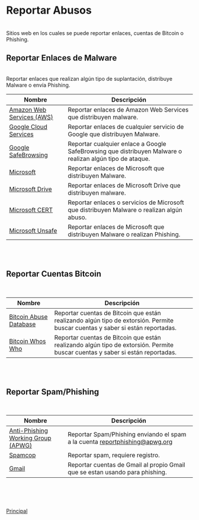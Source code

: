 # Reportar Abusos

<br />
Sitios web en los cuales se puede reportar enlaces, cuentas de Bitcoin o Phishing.  
<br />

## Reportar Enlaces de Malware  

<br />
Reportar enlaces que realizan algún tipo de suplantación, distribuye Malware o envía Phishing.
<br />

Nombre | Descripción
---- | ---- 
[Amazon Web Services (AWS)](https://support.aws.amazon.com/#/contacts/report-abuse/?cu-additional-resource/)|Reportar enlaces de Amazon Web Services que distribuyen malware. 
[Google Cloud Services](https://support.google.com/code/contact/cloud_platform_report?hl=en/)|Reportar enlaces de cualquier servicio de Google que distribuyen Malware.
[Google SafeBrowsing](https://safebrowsing.google.com/safebrowsing/report_phish/)|Reportar cualquier enlace a Google SafeBrowsing que distribuyen Malware o realizan algún tipo de ataque.
[Microsoft](https://www.microsoft.com/es-mx/concern/scam?rtc=1)|Reportar enlaces de Microsoft que distribuyen Malware.
[Microsoft Drive](https://www.microsoft.com/es-mx/concern/onedrive)|Reportar enlaces de Microsoft Drive que distribuyen malware.
[Microsoft CERT](https://msrc.microsoft.com/report/abuse)|Reportar enlaces o servicios de Microsoft que distribuyen Malware o realizan algún abuso.
[Microsoft Unsafe](https://www.microsoft.com/en-us/wdsi/support/report-unsafe-site-guest)|Reportar enlaces de Microsoft que distribuyen Malware o realizan Phishing.

<br />
<br />

## Reportar Cuentas Bitcoin


<br />

Nombre | Descripción
---- | ---- 
[Bitcoin Abuse Database](https://www.bitcoinabuse.com/)|Reportar cuentas de Bitcoin que están realizando algún tipo de extorsión. Permite buscar cuentas y saber si están reportadas.
[Bitcoin Whos Who](https://www.bitcoinwhoswho.com/)|Reportar cuentas de Bitcoin que están realizando algún tipo de extorsión. Permite buscar cuentas y saber si están reportadas. 
<br />
<br />

## Reportar Spam/Phishing

<br />

Nombre | Descripción
---- | ---- 
[Anti-Phishing Working Group (APWG)](https://apwg.org/reportphishing/)|Reportar Spam/Phishing enviando el spam a la cuenta reportphishing@apwg.org
[Spamcop](https://www.spamcop.net/)|Reportar spam, requiere registro.
[Gmail](https://support.google.com/mail/contact/abuse?rd=1)|Reportar cuentas de Gmail al propio Gmail que se estan usando para phishing.

<br />
<br />
<br />

[Principal](README.md)
